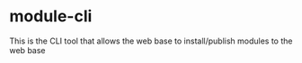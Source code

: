 # module-cli
This is the CLI tool that allows the web base to install/publish modules to the web base
